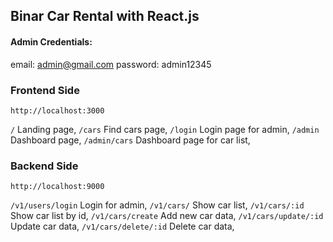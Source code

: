 ## Binar Car Rental with React.js

#### Admin Credentials:

email: admin@gmail.com
password: admin12345

### Frontend Side

```url
http://localhost:3000
```

`/` Landing page,
`/cars` Find cars page,
`/login` Login page for admin,
`/admin` Dashboard page,
`/admin/cars` Dashboard page for car list,

### Backend Side

```url
http://localhost:9000
```

`/v1/users/login` Login for admin,
`/v1/cars/` Show car list,
`/v1/cars/:id` Show car list by id,
`/v1/cars/create` Add new car data,
`/v1/cars/update/:id` Update car data,
`/v1/cars/delete/:id` Delete car data,
